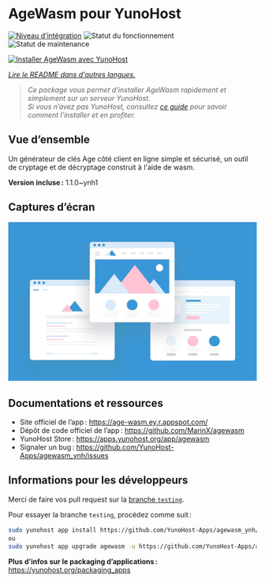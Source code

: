 <!--
Nota bene : ce README est automatiquement généré par <https://github.com/YunoHost/apps/tree/master/tools/readme_generator>
Il NE doit PAS être modifié à la main.
-->

# AgeWasm pour YunoHost

[![Niveau d’intégration](https://apps.yunohost.org/badge/integration/agewasm)](https://ci-apps.yunohost.org/ci/apps/agewasm/)
![Statut du fonctionnement](https://apps.yunohost.org/badge/state/agewasm)
![Statut de maintenance](https://apps.yunohost.org/badge/maintained/agewasm)

[![Installer AgeWasm avec YunoHost](https://install-app.yunohost.org/install-with-yunohost.svg)](https://install-app.yunohost.org/?app=agewasm)

*[Lire le README dans d'autres langues.](./ALL_README.md)*

> *Ce package vous permet d’installer AgeWasm rapidement et simplement sur un serveur YunoHost.*  
> *Si vous n’avez pas YunoHost, consultez [ce guide](https://yunohost.org/install) pour savoir comment l’installer et en profiter.*

## Vue d’ensemble

Un générateur de clés Age côté client en ligne simple et sécurisé, un outil de cryptage et de décryptage construit à l'aide de wasm.

**Version incluse :** 1.1.0~ynh1

## Captures d’écran

![Capture d’écran de AgeWasm](./doc/screenshots/example.jpg)

## Documentations et ressources

- Site officiel de l’app : <https://age-wasm.ey.r.appspot.com/>
- Dépôt de code officiel de l’app : <https://github.com/MarinX/agewasm>
- YunoHost Store : <https://apps.yunohost.org/app/agewasm>
- Signaler un bug : <https://github.com/YunoHost-Apps/agewasm_ynh/issues>

## Informations pour les développeurs

Merci de faire vos pull request sur la [branche `testing`](https://github.com/YunoHost-Apps/agewasm_ynh/tree/testing).

Pour essayer la branche `testing`, procédez comme suit :

```bash
sudo yunohost app install https://github.com/YunoHost-Apps/agewasm_ynh/tree/testing --debug
ou
sudo yunohost app upgrade agewasm -u https://github.com/YunoHost-Apps/agewasm_ynh/tree/testing --debug
```

**Plus d’infos sur le packaging d’applications :** <https://yunohost.org/packaging_apps>
